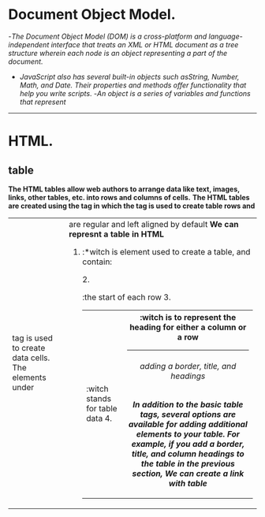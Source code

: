 # Document Object Model.
-*The Document Object Model (DOM) is a cross-platform and language-independent interface that treats an XML or HTML document as a tree structure wherein each node is an object representing a part of the document.*
 - *JavaScript also has several built-in objects such asString, Number, Math, and Date. Their properties and methods offer functionality that help you write scripts*. 
 -*An object is a series of variables and functions that represent*


--------------------------------------------------------------
# HTML.
## table
**The HTML tables allow web authors to arrange data like text, images, links, other tables, etc. into rows and columns of cells.**
**The HTML tables are created using the <table> tag in which the <tr> tag is used to create table rows and <td> tag is used to create data cells. The elements under <td> are regular and left aligned by default**
**We can represnt a table in HTML**
1. <table> :*witch is element used to create a table, and contain:
2.<tr> :the start of each row
3.<td> :witch stands for table data
4.<th> :witch is to represent the heading for either a column or a row 

-----------------------------------------------------------------------------------
###### adding a border, title, and headings
*In addition to the basic table tags, several options are available for adding additional elements to your table. For example, if you add a border, title, and column headings to the table in the previous section,*
*We can create a link with table*
